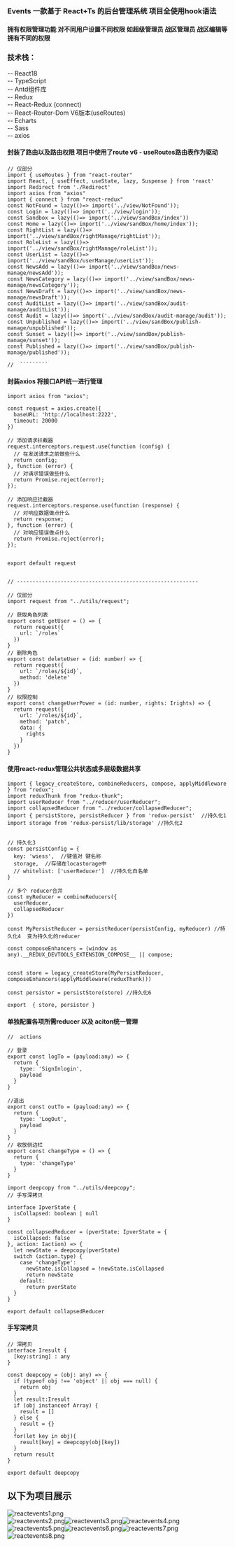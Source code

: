 <a name="eBKno"></a>
### Events 一款基于 React+Ts 的后台管理系统 项目全使用hook语法
<a name="erdGc"></a>
#### 拥有权限管理功能 对不同用户设置不同权限 如超级管理员 战区管理员 战区编辑等拥有不同的权限
<a name="FhEM3"></a>
### 技术栈：
-- React18<br />-- TypeScript<br />-- Antd组件库<br />-- Redux<br />-- React-Redux (connect)<br />-- React-Router-Dom V6版本(useRoutes)<br />-- Echarts<br />-- Sass<br />-- axios
<a name="zHqrc"></a>
#### 封装了路由以及路由权限 项目中使用了route v6 - useRoutes路由表作为驱动
```tsx
// 仅部分
import { useRoutes } from "react-router"
import React, { useEffect, useState, lazy, Suspense } from 'react'
import Redirect from './Redirect'
import axios from "axios"
import { connect } from "react-redux"
const NotFound = lazy(()=> import('../view/NotFound'));
const Login = lazy(()=> import('../view/login'));
const Sandbox = lazy(()=> import('../view/sandBox/index'))
const Home = lazy(()=> import('../view/sandBox/home/index'));
const RightList = lazy(()=> import('../view/sandBox/rightManage/rightList'));
const RoleList = lazy(()=> import('../view/sandBox/rightManage/roleList'));
const UserList = lazy(()=> import('../view/sandBox/userManage/userList'));
const NewsAdd = lazy(()=> import('../view/sandBox/news-manage/newsAdd'));
const NewsCategory = lazy(()=> import('../view/sandBox/news-manage/newsCategory'));
const NewsDraft = lazy(()=> import('../view/sandBox/news-manage/newsDraft'));
const AuditList = lazy(()=> import('../view/sandBox/audit-manage/auditList'));
const Audit = lazy(()=> import('../view/sandBox/audit-manage/audit'));
const Unpublished = lazy(()=> import('../view/sandBox/publish-manage/unpublished'));
const Sunset = lazy(()=> import('../view/sandBox/publish-manage/sunset'));
const Published = lazy(()=> import('../view/sandBox/publish-manage/published'));

//  `````````
```
<a name="Iw3R2"></a>
#### 封装axios 将接口API统一进行管理 
```tsx
import axios from "axios";

const request = axios.create({
  baseURL: 'http://localhost:2222',
  timeout: 20000
})

// 添加请求拦截器
request.interceptors.request.use(function (config) {
  // 在发送请求之前做些什么
  return config;
}, function (error) {
  // 对请求错误做些什么
  return Promise.reject(error);
});

// 添加响应拦截器
request.interceptors.response.use(function (response) {
  // 对响应数据做点什么
  return response;
}, function (error) {
  // 对响应错误做点什么
  return Promise.reject(error);
});


export default request


// ----------------------------------------------------------

// 仅部分
import request from "../utils/request";

// 获取角色列表
export const getUser = () => {
  return request({
    url: `/roles`
  })
}
// 删除角色
export const deleteUser = (id: number) => {
  return request({
    url: `/roles/${id}`,
    method: 'delete'
  })
}
// 权限控制
export const changeUserPower = (id: number, rights: Irights) => {
  return request({
    url: `/roles/${id}`,
    method: 'patch',
    data: {
      rights
    }
  })
}
```
<a name="TcKmm"></a>
#### 使用react-redux管理公共状态或多层级数据共享
```tsx
import { legacy_createStore, combineReducers, compose, applyMiddleware } from "redux";
import reduxThunk from "redux-thunk";
import userReducer from "../reducer/userReducer";
import collapsedReducer from "../reducer/collapsedReducer";
import { persistStore, persistReducer } from 'redux-persist'  //持久化1
import storage from 'redux-persist/lib/storage' //持久化2


// 持久化3
const persistConfig = {
  key: 'wiess',  //键值对 键名称
  storage,  //存储在locastorage中
  // whitelist: ['userReducer']  //持久化白名单
}

// 多个 reducer合并
const myReducer = combineReducers({
  userReducer,
  collapsedReducer
})

const MyPersistReducer = persistReducer(persistConfig, myReducer) //持久化4  变为持久化的reducer

const composeEnhancers = (window as any).__REDUX_DEVTOOLS_EXTENSION_COMPOSE__ || compose;


const store = legacy_createStore(MyPersistReducer, composeEnhancers(applyMiddleware(reduxThunk)))

const persistor = persistStore(store) //持久化6

export  { store, persistor }
```
<a name="R7QqP"></a>
#### 单独配置各项所需reducer 以及 aciton统一管理
```tsx
//  actions 

// 登录
export const logTo = (payload:any) => {
  return {
    type: 'SignInlogin',
    payload
  }
}

//退出
export const outTo = (payload:any) => {
  return {
    type: 'LogOut',
    payload
  }
}
// 收放侧边栏
export const changeType = () => {
  return {
    type: 'changeType'
  }
}

```
```tsx
import deepcopy from "../utils/deepcopy";
// 手写深拷贝

interface IpverState {
  isCollapsed: boolean | null
}

const collapsedReducer = (pverState: IpverState = {
  isCollapsed: false
}, action: Iaction) => {
  let newState = deepcopy(pverState)
  switch (action.type) {
    case 'changeType':
      newState.isCollapsed = !newState.isCollapsed
      return newState
    default:
      return pverState
  }
}

export default collapsedReducer
```
<a name="y2Y8q"></a>
#### 手写深拷贝
```tsx
// 深拷贝
interface Iresult {
  [key:string] : any
}

const deepcopy = (obj: any) => {
  if (typeof obj !== 'object' || obj === null) {
    return obj
  }
  let result:Iresult
  if (obj instanceof Array) {
    result = []
  } else {
    result = {}
  }
  for(let key in obj){
    result[key] = deepcopy(obj[key])
  }
  return result
}

export default deepcopy
```
<a name="yhbCk"></a>
## 以下为项目展示
![reactevents1.png](https://cdn.nlark.com/yuque/0/2023/png/32841606/1681197351123-505e5ee2-6c64-43c3-ac94-20d212805daf.png#averageHue=%2327517c&clientId=u4234de78-d58b-4&from=drop&id=u427f95a1&name=reactevents1.png&originHeight=1029&originWidth=1929&originalType=binary&ratio=1.25&rotation=0&showTitle=false&size=1838839&status=done&style=none&taskId=uf49d2d25-9a95-408a-aa0c-85111afc8d0&title=)<br />![reactevents2.png](https://cdn.nlark.com/yuque/0/2023/png/32841606/1681197354851-bf811fb4-4094-45f2-8229-f29da73e68e3.png#averageHue=%23d2bb80&clientId=u4234de78-d58b-4&from=drop&id=u3d1feed5&name=reactevents2.png&originHeight=1029&originWidth=1929&originalType=binary&ratio=1.25&rotation=0&showTitle=false&size=110021&status=done&style=none&taskId=u4c18c450-cfe9-4596-894a-8f96dbe9b6a&title=)![reactevents3.png](https://cdn.nlark.com/yuque/0/2023/png/32841606/1681197362564-7863bbbc-36b9-4404-87a0-7bdd592a4294.png#averageHue=%23aaa9a9&clientId=u4234de78-d58b-4&from=drop&id=ub1a9e201&name=reactevents3.png&originHeight=1029&originWidth=1929&originalType=binary&ratio=1.25&rotation=0&showTitle=false&size=115567&status=done&style=none&taskId=u374b10c0-5018-4912-8406-0737f9314d9&title=)![reactevents4.png](https://cdn.nlark.com/yuque/0/2023/png/32841606/1681197365099-c762aa11-72df-4126-9ebb-a58083bbc7b5.png#averageHue=%23eae8e8&clientId=u4234de78-d58b-4&from=drop&id=u5b5f1162&name=reactevents4.png&originHeight=1029&originWidth=1929&originalType=binary&ratio=1.25&rotation=0&showTitle=false&size=108726&status=done&style=none&taskId=u42cf31f1-6d12-47a0-abde-34b71b8471e&title=)![reactevents5.png](https://cdn.nlark.com/yuque/0/2023/png/32841606/1681197379900-2eae1a4d-fe73-4bac-91a4-0c3a0727a739.png#averageHue=%23ecebeb&clientId=u4234de78-d58b-4&from=drop&id=uec79a0b1&name=reactevents5.png&originHeight=1029&originWidth=1929&originalType=binary&ratio=1.25&rotation=0&showTitle=false&size=65621&status=done&style=none&taskId=u3997b46c-0afb-4cfc-a588-0bea3c4f905&title=)![reactevents6.png](https://cdn.nlark.com/yuque/0/2023/png/32841606/1681197387122-44362b36-67d1-4ed9-8856-b84f981dd101.png#averageHue=%23eaeaea&clientId=u4234de78-d58b-4&from=drop&id=uae78d003&name=reactevents6.png&originHeight=1029&originWidth=1929&originalType=binary&ratio=1.25&rotation=0&showTitle=false&size=94707&status=done&style=none&taskId=u7be526d8-6718-4b53-b645-88bfa40dbb3&title=)![reactevents7.png](https://cdn.nlark.com/yuque/0/2023/png/32841606/1681197390729-8f705719-956a-4c8b-8627-83623186a4ac.png#averageHue=%23eae9e9&clientId=u4234de78-d58b-4&from=drop&id=u50b649b4&name=reactevents7.png&originHeight=1029&originWidth=1929&originalType=binary&ratio=1.25&rotation=0&showTitle=false&size=108383&status=done&style=none&taskId=u1c6d9540-117d-4fef-845d-404547e158c&title=)![reactevents8.png](https://cdn.nlark.com/yuque/0/2023/png/32841606/1681197394190-65938ae0-8d3e-4463-8d97-2c333f23e2f5.png#averageHue=%23eae8e7&clientId=u4234de78-d58b-4&from=drop&id=u93caff24&name=reactevents8.png&originHeight=1029&originWidth=1929&originalType=binary&ratio=1.25&rotation=0&showTitle=false&size=114937&status=done&style=none&taskId=u945ab1bb-4b34-453e-b964-2785e26e3fd&title=)
